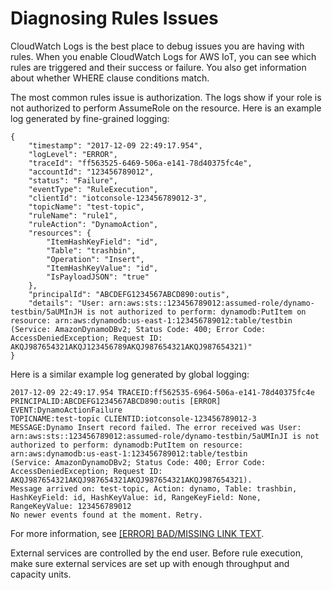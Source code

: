 # Diagnosing Rules Issues<a name="diagnosing-rules"></a>

CloudWatch Logs is the best place to debug issues you are having with rules\. When you enable CloudWatch Logs for AWS IoT, you can see which rules are triggered and their success or failure\. You also get information about whether WHERE clause conditions match\.

The most common rules issue is authorization\. The logs show if your role is not authorized to perform AssumeRole on the resource\. Here is an example log generated by fine\-grained logging:

```
{
    "timestamp": "2017-12-09 22:49:17.954",
    "logLevel": "ERROR",
    "traceId": "ff563525-6469-506a-e141-78d40375fc4e",
    "accountId": "123456789012",
    "status": "Failure",
    "eventType": "RuleExecution",
    "clientId": "iotconsole-123456789012-3",
    "topicName": "test-topic",
    "ruleName": "rule1",
    "ruleAction": "DynamoAction",
    "resources": {
        "ItemHashKeyField": "id",
        "Table": "trashbin",
        "Operation": "Insert",
        "ItemHashKeyValue": "id",
        "IsPayloadJSON": "true"
    },
    "principalId": "ABCDEFG1234567ABCD890:outis",
    "details": "User: arn:aws:sts::123456789012:assumed-role/dynamo-testbin/5aUMInJH is not authorized to perform: dynamodb:PutItem on resource: arn:aws:dynamodb:us-east-1:123456789012:table/testbin (Service: AmazonDynamoDBv2; Status Code: 400; Error Code: AccessDeniedException; Request ID: AKQJ987654321AKQJ123456789AKQJ987654321AKQJ987654321)"
}
```

Here is a similar example log generated by global logging:

```
2017-12-09 22:49:17.954 TRACEID:ff562535-6964-506a-e141-78d40375fc4e 
PRINCIPALID:ABCDEFG1234567ABCD890:outis [ERROR] EVENT:DynamoActionFailure 
TOPICNAME:test-topic CLIENTID:iotconsole-123456789012-3 
MESSAGE:Dynamo Insert record failed. The error received was User: arn:aws:sts::123456789012:assumed-role/dynamo-testbin/5aUMInJI is not authorized to perform: dynamodb:PutItem on resource: arn:aws:dynamodb:us-east-1:123456789012:table/testbin 
(Service: AmazonDynamoDBv2; Status Code: 400; Error Code: AccessDeniedException; Request ID: AKQJ987654321AKQJ987654321AKQJ987654321AKQJ987654321). 
Message arrived on: test-topic, Action: dynamo, Table: trashbin, HashKeyField: id, HashKeyValue: id, RangeKeyField: None, RangeKeyValue: 123456789012
No newer events found at the moment. Retry.
```

For more information, see [[ERROR] BAD/MISSING LINK TEXT](viewing-logs.md)\.

External services are controlled by the end user\. Before rule execution, make sure external services are set up with enough throughput and capacity units\.